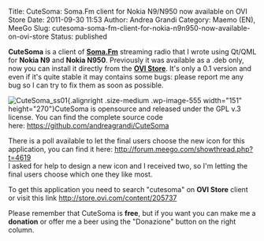 Title: CuteSoma: Soma.Fm client for Nokia N9/N950 now available on OVI Store
Date: 2011-09-30 11:53
Author: Andrea Grandi
Category: Maemo (EN), MeeGo
Slug: cutesoma-soma-fm-client-for-nokia-n9n950-now-available-on-ovi-store
Status: published

**CuteSoma** is a client of **[Soma.Fm](http://somafm.com/)** streaming
radio that I wrote using Qt/QML for **Nokia N9** and **Nokia N950**.
Previously it was available as a .deb only, now you can install it
directly from the **[OVI Store](http://store.ovi.com/content/205737)**.
It's only a 0.1 version and even if it's quite stable it may contains
some bugs: please report me any bug so I can try to fix them as soon as
possible.

![](http://www.andreagrandi.it/wp-content/uploads/2011/09/CuteSoma_ss01-168x300.png "CuteSoma_ss01"){.alignright
.size-medium .wp-image-555 width="151" height="270"}CuteSoma is
opensource and released under the GPL v.3 license. You can find the
complete source code here: <https://github.com/andreagrandi/CuteSoma>

There is a poll available to let the final users choose the new icon for
this application, you can find it
here: [http://forum.meego.com/showthread.php?t=4619  
](http://forum.meego.com/showthread.php?t=4619)I asked for help to
design a new icon and I received two, so I'm letting the final users
choose which one they like most.

To get this application you need to search "cutesoma" on **OVI Store**
client or visit this link <http://store.ovi.com/content/205737>

Please remember that CuteSoma is **free**, but if you want you can make
me a **donation** or offer me a beer using the "Donazione" button on the
right column.
